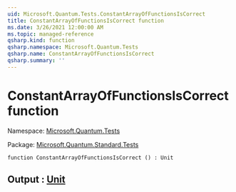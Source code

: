```yaml
---
uid: Microsoft.Quantum.Tests.ConstantArrayOfFunctionsIsCorrect
title: ConstantArrayOfFunctionsIsCorrect function
ms.date: 3/26/2021 12:00:00 AM
ms.topic: managed-reference
qsharp.kind: function
qsharp.namespace: Microsoft.Quantum.Tests
qsharp.name: ConstantArrayOfFunctionsIsCorrect
qsharp.summary: ''
---
```


# ConstantArrayOfFunctionsIsCorrect function

Namespace: [Microsoft.Quantum.Tests](xref:Microsoft.Quantum.Tests)

Package: [Microsoft.Quantum.Standard.Tests](https://nuget.org/packages/Microsoft.Quantum.Standard.Tests)




```qsharp
function ConstantArrayOfFunctionsIsCorrect () : Unit
```


## Output : [Unit](xref:microsoft.quantum.lang-ref.unit)

